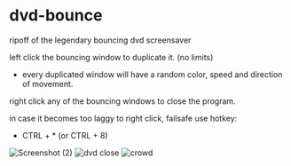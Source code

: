 # dvd-bounce
ripoff of the legendary bouncing dvd screensaver

left click the bouncing window to duplicate it. (no limits)
- every duplicated window will have a random color, speed and direction of movement.

right click any of the bouncing windows to close the program.

in case it becomes too laggy to right click, failsafe use hotkey:
- CTRL + * (or CTRL + 8)

![Screenshot (2)](https://user-images.githubusercontent.com/68178267/160447288-bb5d5875-813c-4c48-af3f-2a748326c9d6.png)
![dvd close](https://user-images.githubusercontent.com/68178267/160447246-890d342f-39d6-479d-9713-7ca04632cc18.png)
![crowd](https://user-images.githubusercontent.com/68178267/160447280-aebe3e86-fce8-4ad1-9808-796d0b58f07a.png)
